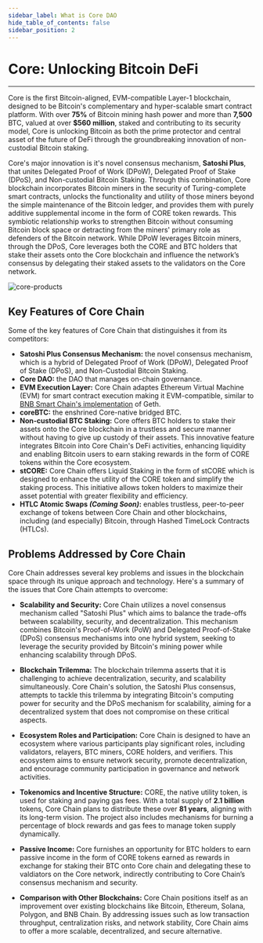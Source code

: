 ```yaml
---
sidebar_label: What is Core DAO
hide_table_of_contents: false
sidebar_position: 2
---
```


# Core: Unlocking Bitcoin DeFi

---

Core is the first Bitcoin-aligned, EVM-compatible Layer-1 blockchain, designed to be Bitcoin's complementary and hyper-scalable smart contract platform. With over **75%** of Bitcoin mining hash power and more than **7,500** BTC, valued at over **$560 million**, staked and contributing to its security model, Core is unlocking Bitcoin as both the prime protector and central asset of the future of DeFi through the groundbreaking innovation of non-custodial Bitcoin staking.

Core's major innovation is it's novel consensus mechanism, **Satoshi Plus**, that unites Delegated Proof of Work (DPoW), Delegated Proof of Stake (DPoS), and Non-custodial Bitcoin Staking. Through this combination, Core blockchain incorporates Bitcoin miners in the security of Turing-complete smart contracts, unlocks the functionality and utility of those miners beyond the simple maintenance of the Bitcoin ledger, and provides them with purely additive supplemental income in the form of CORE token rewards. This symbiotic relationship works to strengthen Bitcoin without consuming Bitcoin block space or detracting from the miners' primary role as defenders of the Bitcoin network. While DPoW leverages Bitcoin miners, through the DPoS, Core leverages both the CORE and BTC holders that stake their assets onto the Core blockchain and influence the network’s consensus by delegating their staked assets to the validators on the Core network.

![core-products](../../../static/img/Core_Products.png)

## Key Features of Core Chain

Some of the key features of Core Chain that distinguishes it from its competitors:

- **Satoshi Plus Consensus Mechanism:** the novel consensus mechanism, which is a hybrid of Delegated Proof of Work (DPoW), Delegated Proof of Stake (DPoS), and Non-Custodial Bitcoin Staking.
- **Core DAO:** the DAO that manages on-chain governance.
- **EVM Execution Layer:** Core Chain adaptes Ethereum Virtual Machine (EVM) for smart contract execution making it EVM-compatible, similar to [BNB Smart Chain's implementation](https://github.com/bnb-chain/bsc) of Geth.
- **coreBTC:** the enshrined Core-native bridged BTC.
- **Non-custodial BTC Staking:** Core offers BTC holders to stake their assets onto the Core blockchain in a trustless and secure manner without having to give up custody of their assets. This innovative feature integrates Bitcoin into Core Chain's DeFi activities, enhancing liquidity and enabling Bitcoin users to earn staking rewards in the form of CORE tokens within the Core ecosystem.
- **stCORE:** Core Chain offers Liquid Staking in the form of stCORE which is designed to enhance the utility of the CORE token and simplify the staking process. This initiative allows token holders to maximize their asset potential with greater flexibility and efficiency.
- **HTLC Atomic Swaps _(Coming Soon)_:** enables trustless, peer-to-peer exchange of tokens between Core Chain and other blockchains, including (and especially) Bitcoin, through Hashed TimeLock Contracts (HTLCs).

## Problems Addressed by Core Chain

Core Chain addresses several key problems and issues in the blockchain space through its unique approach and technology. Here's a summary of the issues that Core Chain attempts to overcome:

- **Scalability and Security:** Core Chain utilizes a novel consensus mechanism called "Satoshi Plus" which aims to balance the trade-offs between scalability, security, and decentralization. This mechanism combines Bitcoin's Proof-of-Work (PoW) and Delegated Proof-of-Stake (DPoS) consensus mechanisms into one hybrid system, seeking to leverage the security provided by Bitcoin's mining power while enhancing scalability through DPoS​.

- **Blockchain Trilemma:** The blockchain trilemma asserts that it is challenging to achieve decentralization, security, and scalability simultaneously. Core Chain's solution, the Satoshi Plus consensus, attempts to tackle this trilemma by integrating Bitcoin's computing power for security and the DPoS mechanism for scalability, aiming for a decentralized system that does not compromise on these critical aspects​.

- **Ecosystem Roles and Participation:** Core Chain is designed to have an ecosystem where various participants play significant roles, including validators, relayers, BTC miners, CORE holders, and verifiers. This ecosystem aims to ensure network security, promote decentralization, and encourage community participation in governance and network activities​.

- **Tokenomics and Incentive Structure:** CORE, the native utility token, is used for staking and paying gas fees. With a total supply of **2.1 billion** tokens, Core
  Chain plans to distribute these over **81 years**, aligning with its long-term vision. The project also includes mechanisms for burning a percentage of block rewards and gas fees to manage token supply dynamically​.

- **Passive Income:** Core furnishes an opportunity for BTC holders to earn passive income in the form of CORE tokens earned as rewards in exchange for staking their BTC onto Core chain and delegating these to valdiators on the Core network, indirectly contributing to Core Chain’s consensus mechanism and security.

- **Comparison with Other Blockchains:** Core Chain positions itself as an improvement over existing blockchains like Bitcoin, Ethereum, Solana, Polygon, and BNB Chain. By addressing issues such as low transaction throughput, centralization risks, and network stability, Core Chain aims to offer a more scalable, decentralized, and secure alternative​.
